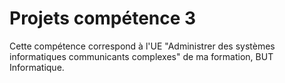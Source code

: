 # Projets compétence 3
Cette compétence correspond à l'UE "Administrer des systèmes informatiques communicants complexes" de ma formation, BUT Informatique.
